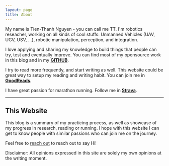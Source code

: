 ```yaml
---
layout: page
title: About
---
```


My name is Tien-Thanh Nguyen - you can call me TT. I'm robotics reseacher, working on all kinds of cool stuffs: Unmanned Vehicles (UAV, UGV, USV, ...), robotic manipulation, perception, and integration. 

I love applying and sharing my knowledge to build things that people can try, test and eventually improve. You can find most of my opensource work in this blog and in my [<b>GITHUB</b>](https://github.com/t-thanh).

I try to read more frequently, and start writing as well. This website could be great way to setup my reading and writing habit. You can join me in [<b>GoodReads</b>](https://www.goodreads.com/t-thanh).

I have great passion for marathon running. Follow me in [<b>Strava</b>](https://www.strava.com/athletes/t-thanh).

----
## This Website

This blog is a summary of my practicing process, as well as showcase of my progress in research, reading or running. I hope with this website I can get to know people with similar passions who can join me on the journey.

Feel free to [reach out](mailto:tien.thanh@eu4m.eu) to reach out to say Hi!

<p class="message">
  Disclaimer: All opinions expressed in this site are solely my own opinions at the writing moment.
</p>